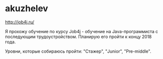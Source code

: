 # akuzhelev

http://job4j.ru/

Я прохожу обучение по курсу Job4j - обучение на Java-программиста с последующим трудоустройством. Планирую его пройти к концу 2018 года.

Уровни, которые собираюсь пройти: "Стажер", "Junior", "Pre-middle".


